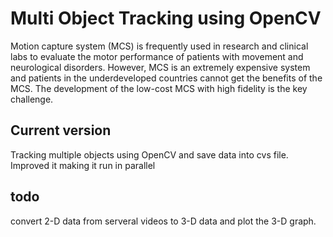 
# Multi Object Tracking using OpenCV
Motion capture system (MCS) is frequently used in research and clinical labs to evaluate the motor performance of patients with movement and neurological disorders. However, MCS is an extremely expensive system and patients in the underdeveloped countries cannot get the benefits of the MCS. The development of the low-cost MCS with high fidelity is the key challenge.

## Current version
Tracking multiple objects using OpenCV and save data into cvs file.
Improved it making it run in parallel

## todo
convert 2-D data from serveral videos to 3-D data and plot the 3-D graph. 

